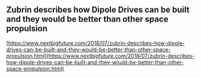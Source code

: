 ## Zubrin describes how Dipole Drives can be built and they would be better than other space propulsion
  
  [https://www.nextbigfuture.com/2018/07/zubrin-describes-how-dipole-drives-can-be-built-and-they-would-be-better-than-other-space-propulsion.html](https://www.nextbigfuture.com/2018/07/zubrin-describes-how-dipole-drives-can-be-built-and-they-would-be-better-than-other-space-propulsion.html)